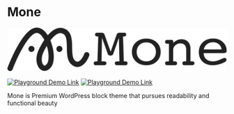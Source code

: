 # Mone

![Mone](https://github.com/shimotmk/mone/blob/main/assets/images/mone-logo.png)

[![Playground Demo Link](https://img.shields.io/badge/-Mone%20WordPress%20Block%20Theme-222222.svg?logo=wordpress&style=popout)](https://mone-wp.com) [![Playground Demo Link](https://img.shields.io/badge/-Playground%20Demo-3553D8.svg?logo=wordpress&style=popout)](https://playground.mone-wp.com)

Mone is Premium WordPress block theme that pursues readability and functional beauty
